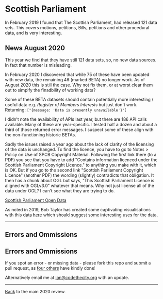 # Scottish Parliament
In February 2019 I found that The Scottish Parliament, had released 121 data sets. This covers motions, petitions, Bills, petitions and other procedural data, and is very interesting.

## News August 2020

This year we find that they have still 121 data sets, so, no new data sources. In fact that number is misleading. 

In February 2020 I discovered that while 75 of these have been updated with new data, the remaining 46 (marked BETA) no longer work. As of August 2020 this is still the case.  Why not fix them, or at worst clear them out to simplfy the finadbility of working data? 

Some of these BETA datasets should contain potentially more interesting / useful data e.g. *Register of Members Interests* but just don't work. Returning: 
`["{message: 'Data is presently unavailable'}"]`

I didn't note the availability of APIs last year, but there are 186 API calls available. Many of these are year-specific. I tested half a dozen and about a third of those returned error messages. I suspect some of these align with the non-functioning historic BETAs. 

Sadly the issues raised a year ago about the lack of clarity of the licensing of the data is unchanged. To find the licence, you have to go to Notes > Policy on Use of SPCB Copyright Material. Following the first link there (to a PDF) you see that you have to add "Contains information licenced under the Scottish Parliament Copyright Licence." to anything you make with it, which is OK. But if you go to the second link "Scottish Parliament Copyright Licence" (another PDF) the wording (slightly) contradicts that obligation. It then has a chunk about OGL but says, "This Scottish Parliament Licence is aligned with OGLv3.0" whatever that means. Why not just license all of the data under OGL? I can't see what they are trying to do. 

[Scottish Parliament Open Data](https://data.parliament.scot/#/datasets)

As noted in 2019, Bob Taylor has created some captivating visualisations with this data [here](https://github.com/jakeybob/opendata-gganimate-test) which should suggest some interesting uses for the data. 

---

## Errors and Ommissions
## Errors and Ommissions
If you spot an error - or missing data - please fork this repo and submit a pull request, as [four others](https://github.com/watty62/SOD/graphs/contributors) have kindly done!

Alternatively email me at [ian@codethecity.org](mailto:ian@codethecity.org) with an update. 

---


[Back](README.md) to the main 2020 review. 
